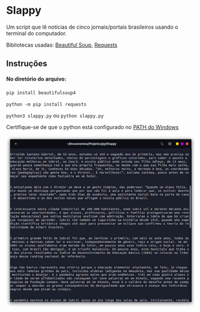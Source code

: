 # Slappy

Um script que lê notícias de cinco jornais/portais brasileiros usando o terminal do computador.

Bibliotecas usadas: <a href="https://beautiful-soup-4.readthedocs.io" target="_blank"> Beautiful Soup</a>,  <a href="https://docs.python-requests.org" target="_blank"> Requests </a>

## Instruções

#### No diretório do arquivo:

`pip install beautifulsoup4` <br/>

`python -m pip install requests`

`python3 slappy.py` ou `python slappy.py`


Certifique-se de que o python está configurado no <a href="https://datatofish.com/add-python-to-windows-path" target="_blank">PATH do Windows</a> <br/>

![preview picture](/print/slappy_print_r.png)
